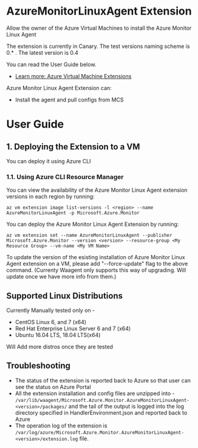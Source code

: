 # AzureMonitorLinuxAgent Extension
Allow the owner of the Azure Virtual Machines to install the Azure Monitor Linux Agent

The extension is currently in Canary. The test versions naming scheme is 0.* . The latest version is 0.4

You can read the User Guide below.
* [Learn more: Azure Virtual Machine Extensions](https://azure.microsoft.com/en-us/documentation/articles/virtual-machines-extensions-features/)

Azure Monitor Linux Agent Extension can:
* Install the agent and pull configs from MCS

# User Guide

## 1. Deploying the Extension to a VM

You can deploy it using Azure CLI


 
### 1.1. Using Azure CLI Resource Manager

You can view the availability of the Azure Monitor Linux Agent extension versions in each region by running:

```
az vm extension image list-versions -l <region> --name AzureMonitorLinuxAgent -p Microsoft.Azure.Monitor
```

You can deploy the Azure Monitor Linux Agent Extension by running:
```
az vm extension set --name AzureMonitorLinuxAgent --publisher Microsoft.Azure.Monitor --version <version> --resource-group <My Resource Group> --vm-name <My VM Name>
```

To update the version of the esisting installation of Azure Monitor Linux Agent extension on a VM, please add "--force-update" flag to the above command. (Currenty Waagent only supports this way of upgrading. Will update once we have more info from them.)


## Supported Linux Distributions 
 Currently Manually tested only on -
* CentOS Linux 6, and 7 (x64)
* Red Hat Enterprise Linux Server 6 and 7 (x64)
* Ubuntu 16.04 LTS, 18.04 LTS(x64)

Will Add more distros once they are tested

## Troubleshooting

* The status of the extension is reported back to Azure so that user can
see the status on Azure Portal
* All the extension installation and config files are unzipped into - 
`/var/lib/waagent/Microsoft.Azure.Monitor.AzureMonitorLinuxAgent-<version>/packages/`
and the tail of the output is logged into the log directory specified
in HandlerEnvironment.json and reported back to Azure
* The operation log of the extension is `/var/log/azure/Microsoft.Azure.Monitor.AzureMonitorLinuxAgent-<version>/extension.log` file.
